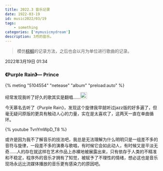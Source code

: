 ```yaml
---
title: 2022.3 音乐记录
date: 1922-03-19
id: music2022/03/19
tags:  
    - something
categories: ['mymusicmydream']
description: 3月的音乐。
---
```


> 模仿[棕榈](https://cronopio.space/?cat=4)的记录方法，之后也会以月为单位进行歌曲的记录。

2022年3月19日 01:34

### 《**Purple Rain**》— Prince

{% meting "5104554" "netease" "album"  "preload:auto" %}

经常发现我听了好久的歌其实是翻唱……<img src="https://emoj.ml/ablobdizzy.gif" width="22" height="22"> 

今天慕名去听了《Purple Rain》，发现这个旋律我早就听过jazz版的好多遍了，但毫无疑问原版的更具有触动人心的力量，实在是太喜欢了，这两天一直在单曲循环。

{% youtube TvnYmWpD_T8 %}

或许是因为我不了解音乐的技法吧，我总是无法理解为什么明明只是一组差不多的音符与旋律，一段差不多的演奏与歌唱，有时候它会如此动人，有时候又是平淡无奇……人的存在就这样在艺术作品上赤裸地被展露出来，只有依存于人类的不精准和不稳定，程序外的音乐才拥有了知觉，被赋予了不理性的情绪，想必这也是音乐现场永远比流媒体播放的音乐更有感染力的原因吧。

